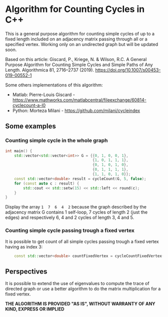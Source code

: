 # Algorithm for Counting Cycles in C++

This is a general purpose algorithm for counting simple cycles of up to a fixed length included on an adjacency matrix passing through all or a specified vertex.
Working only on an undirected graph but will be updated soon.

Based on this article: Giscard, P., Kriege, N. & Wilson, R.C. A General Purpose Algorithm for Counting Simple Cycles and Simple Paths of Any Length. Algorithmica 81, 2716–2737 (2019). https://doi.org/10.1007/s00453-019-00552-1

Some others implementations of this algorithm:
 * Matlab: Pierre-Louis Giscard - https://www.mathworks.com/matlabcentral/fileexchange/60814-cyclecount-a-l0
 * Python: Morteza Milani - https://github.com/milani/cycleindex

## Some examples
### Counting simple cycle in the whole graph
```c++
int main() {
    std::vector<std::vector<int>> G = {{0, 1, 0, 0, 1},
                                       {1, 0, 1, 1, 1},
                                       {0, 1, 0, 1, 0},
                                       {0, 1, 1, 1, 1},
                                       {1, 1, 0, 1, 0}};
    const std::vector<double> result = cycleCount(G, 5, false);
    for (const auto c : result) {
        std::cout << std::setw(15) << std::left << round(c);
    }
}
```
Display the array `1  7  6  4  2` because the graph described by the adjacency matrix G contains 1 self-loop, 7 cycles of length 2 (just the edges) and respectively 6, 4 and 2 cycles of length 3, 4 and 5.

### Counting simple cycle passing trough a fixed vertex
It is possible to get count of all simple cycles passing trough a fixed vertex having as index 3:
```c++
    const std::vector<double> countFixedVertex = cycleCountFixedVertex(adjacencyMatrix, 3, adjacencyMatrix.size());
```

## Perspectives
It is possible to extend the use of eigenvalues to compute the trace of directed graph or use a better algorithm to do the matrix multiplication for a fixed vertex.

**THE ALGORITHM IS PROVIDED "AS IS", WITHOUT WARRANTY OF ANY KIND, EXPRESS OR IMPLIED**